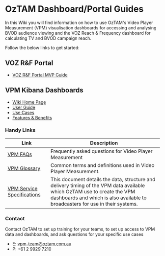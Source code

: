 # **OzTAM Dashboard/Portal Guides**

In this Wiki you will find information on how to use OzTAM's Video Player Measurement (VPM) visualisation dashboards for accessing and analysing BVOD audience viewing and the VOZ Reach & Frequency dashboard for calculating TV and BVOD campaign reach. 

Follow the below links to get started:

## **VOZ R&F Portal**
- [VOZ R&F Portal MVP Guide](https://github.com/oztam/dashboards/wiki/VOZ-R%26F-Portal-Guide)

## **VPM Kibana Dashboards**
- [Wiki Home Page](https://github.com/oztam/dashboards/wiki)
- [User Guide](https://github.com/oztam/dashboards/wiki/Video-Player-Measurement-(VPM)-Dashboards-V2.0)
- [Use Cases](https://github.com/oztam/dashboards/wiki/VPM-Dashboards-Use-Cases)
- [Features & Benefits](https://github.com/oztam/dashboards/wiki/VPM-Dashboards-Use-Cases#features--benefits)


### **Handy Links**
| Link | Description |
| --- | --- |
| [VPM FAQs](https://oztam.com.au/vpmfaqs.aspx) | Frequently asked questions for Video Player Measurement |
| [VPM Glossary](https://oztam.com.au/vpmtermsanddefinitions.aspx) | Common terms and definitions used in Video Player Measurement. |
| [VPM Service Specifications](https://github.com/oztam/oztam-specifications/wiki/VPM-Service-Specifications) | This document details the data, structure and delivery timing of the VPM data available which OzTAM use to create the VPM dashboards and which is also available to broadcasters for use in their systems. |

### Contact 
Contact OzTAM to set up training for your teams, to set up access to VPM data and dashboards, and ask questions for your specific use cases
- E: vpm-team@oztam.com.au
- P: +61 2 9929 7210
